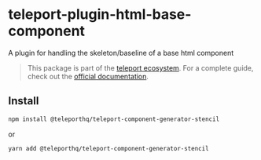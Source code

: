 # teleport-plugin-html-base-component

A plugin for handling the skeleton/baseline of a base html component

> This package is part of the [teleport ecosystem](https://github.com/teleporthq/teleport-code-generators). For a complete guide, check out the [official documentation](https://docs.teleporthq.io/).

## Install
```bash
npm install @teleporthq/teleport-component-generator-stencil
```
or
```bash
yarn add @teleporthq/teleport-component-generator-stencil
```
